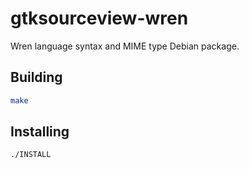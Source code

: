 # gtksourceview-wren

Wren language syntax and MIME type Debian package.

## Building

```bash
make
```

## Installing

```bash
./INSTALL
```

